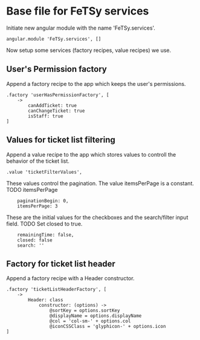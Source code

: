# Base file for FeTSy services

Initiate new angular module with the name 'FeTSy.services'.

    angular.module 'FeTSy.services', []

Now setup some services (factory recipes, value recipes) we use.


## User's Permission factory

Append a factory recipe to the app which keeps the user's permissions.

    .factory 'userHasPermissionFactory', [
        ->
            canAddTicket: true
            canChangeTicket: true
            isStaff: true
    ]


## Values for ticket list filtering

Append a value recipe to the app which stores values to controll the
behavior of the ticket list.

    .value 'ticketFilterValues',

These values control the pagination. The value itemsPerPage is a constant.
TODO itemsPerPage

        paginationBegin: 0,
        itemsPerPage: 3

These are the initial values for the checkboxes and the search/filter input
field. TODO Set closed to true.

        remainingTime: false,
        closed: false
        search: ''


## Factory for ticket list header

Append a factory recipe with a Header constructor.

    .factory 'ticketListHeaderFactory', [
        ->
            Header: class
                constructor: (options) ->
                    @sortKey = options.sortKey
                    @displayName = options.displayName
                    @col = 'col-sm-' + options.col
                    @iconCSSClass = 'glyphicon-' + options.icon
    ]
